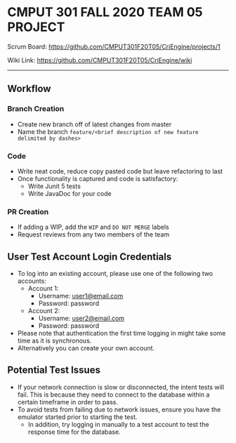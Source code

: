 # CMPUT 301 FALL 2020 TEAM 05 PROJECT

Scrum Board: https://github.com/CMPUT301F20T05/CriEngine/projects/1

Wiki Link: https://github.com/CMPUT301F20T05/CriEngine/wiki

----

## Workflow
### Branch Creation
- Create new branch off of latest changes from master
- Name the branch `feature/<brief description of new feature delimited by dashes>`

### Code
- Write neat code, reduce copy pasted code but leave refactoring to last
- Once functionality is captured and code is satisfactory:
  - Write Junit 5 tests
  - Write JavaDoc for your code

### PR Creation
- If adding a WIP, add the `WIP` and `DO NOT MERGE` labels
- Request reviews from any two members of the team

## User Test Account Login Credentials
- To log into an existing account, please use one of the following two accounts:
  - Account 1:
    - Username: user1@email.com
    - Password: password
  - Account 2:
    - Username: user2@email.com
    - Password: password
- Please note that authentication the first time logging in might take some time as it is synchronous.
- Alternatively you can create your own account.
    
## Potential Test Issues
- If your network connection is slow or disconnected, the intent tests will fail. This is because they need to connect to the database within a certain timeframe in order to pass.
- To avoid tests from failing due to network issues, ensure you have the emulator started prior to starting the test.
  - In addition, try logging in manually to a test account to test the response time for the database.
